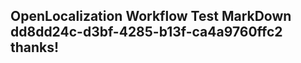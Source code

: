 <properties
ms.topic="hero-topic"
ms.test1="hero-topic"
ms.test2="test"/>

## OpenLocalization Workflow Test MarkDown dd8dd24c-d3bf-4285-b13f-ca4a9760ffc2 thanks!
